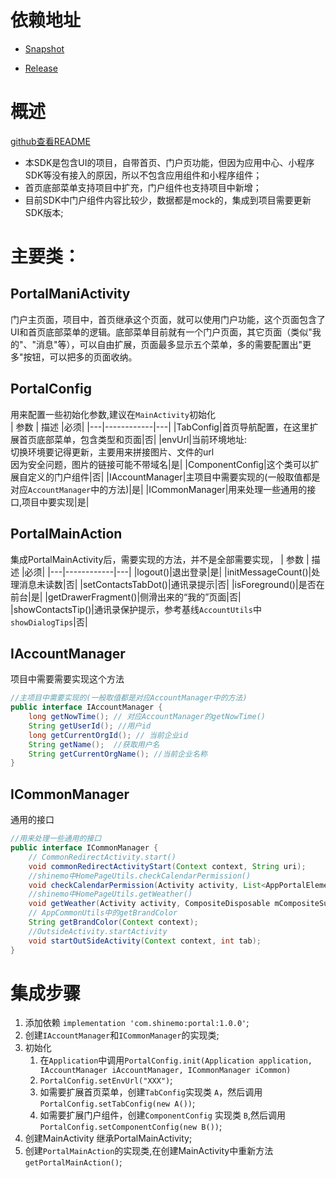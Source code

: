 # 依赖地址
- [Snapshot](http://10.0.20.190:8081/#browse/browse:android_repository_snapshot:com%2Fshinemo%2Fportal)

- [Release](http://10.0.20.190:8081/#browse/browse:android_repository:com%2Fshinemo%2Fportal)

# 概述
[github查看README](https://github.com/aileelucky/portal)
- 本SDK是包含UI的项目，自带首页、门户页功能，但因为应用中心、小程序SDK等没有接入的原因，所以不包含应用组件和小程序组件；
- 首页底部菜单支持项目中扩充，门户组件也支持项目中新增；
- 目前SDK中门户组件内容比较少，数据都是mock的，集成到项目需要更新SDK版本;


# 主要类：
## PortalManiActivity
门户主页面，项目中，首页继承这个页面，就可以使用门户功能，这个页面包含了UI和首页底部菜单的逻辑。底部菜单目前就有一个门户页面，其它页面（类似"我的"、"消息"等），可以自由扩展，页面最多显示五个菜单，多的需要配置出"更多"按钮，可以把多的页面收纳。

## PortalConfig
用来配置一些初始化参数,建议在`MainActivity`初始化  
| 参数 | 描述 |必须|
|---|------------|---|
|TabConfig|首页导航配置，在这里扩展首页底部菜单，包含类型和页面|否|
|envUrl|当前环境地址:<br>切换环境要记得更新，主要用来拼接图片、文件的url<br>因为安全问题，图片的链接可能不带域名|是|
|ComponentConfig|这个类可以扩展自定义的门户组件|否|
|IAccountManager|主项目中需要实现的(一般取值都是对应`AccountManager`中的方法)|是|
|ICommonManager|用来处理一些通用的接口,项目中要实现|是|

## PortalMainAction
集成PortalMainActivity后，需要实现的方法，并不是全部需要实现，
| 参数 | 描述 |必须|
|---|------------|---|
|logout()|退出登录|是|
|initMessageCount()|处理消息未读数|否|
|setContactsTabDot()|通讯录提示|否|
|isForeground()|是否在前台|是|
|getDrawerFragment()|侧滑出来的“我的”页面|否|
|showContactsTip()|通讯录保护提示，参考基线`AccountUtils`中`showDialogTips`|否|

## IAccountManager
项目中需要需要实现这个方法

```java
//主项目中需要实现的(一般取值都是对应AccountManager中的方法)
public interface IAccountManager {
    long getNowTime(); // 对应AccountManager的getNowTime()
    String getUserId(); //用户id
    long getCurrentOrgId(); // 当前企业id
    String getName();  //获取用户名
    String getCurrentOrgName(); //当前企业名称
}
```
## ICommonManager
通用的接口
```java
//用来处理一些通用的接口
public interface ICommonManager {
    // CommonRedirectActivity.start()
    void commonRedirectActivityStart(Context context, String uri); 
    //shinemo中HomePageUtils.checkCalendarPermission()
    void checkCalendarPermission(Activity activity, List<AppPortalElementVo> mModulelist);
    //shinemo中HomePageUtils.getWeather()
    void getWeather(Activity activity, CompositeDisposable mCompositeSubscription, TextView tvWeather);  
    // AppCommonUtils中的getBrandColor
    String getBrandColor(Context context);
    //OutsideActivity.startActivity
    void startOutSideActivity(Context context, int tab); 
}
```

# 集成步骤
1. 添加依赖 `implementation 'com.shinemo:portal:1.0.0'`;
2. 创建`IAccountManager`和`ICommonManager`的实现类;
3. 初始化
    1. 在`Application`中调用`PortalConfig.init(Application application, IAccountManager iAccountManager, ICommonManager iCommon)`
    2. `PortalConfig.setEnvUrl("XXX")`;
    3. 如需要扩展首页菜单，创建`TabConfig`实现类 `A`，然后调用`PortalConfig.setTabConfig(new A())`;
    4. 如需要扩展门户组件，创建`ComponentConfig` 实现类 `B`,然后调用`PortalConfig.setComponentConfig(new B())`;
4. 创建MainActivity 继承PortalMainActivity;
5. 创建`PortalMainAction`的实现类,在创建MainActivity中重新方法`getPortalMainAction()`;



